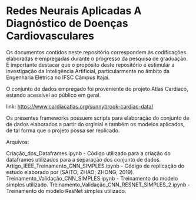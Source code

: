# Redes Neurais Aplicadas A Diagnóstico de Doenças Cardiovasculares

Os documentos contidos neste repositório correspondem às codificações elaboradas e empregadas durante o progresso da pesquisa de graduação. É importante destacar que o propósito deste repositório é estimular a investigação da Inteligência Artificial, particularmente no âmbito da Engenharia Elétrica no IFSC Câmpus Itajaí.

O conjunto de dados empregado foi proveniente do projeto Atlas Cardíaco, estando acessível ao público em geral.

link: https://www.cardiacatlas.org/sunnybrook-cardiac-data/

Os presentes frameworks possuem scripts para elaboração do conjunto de de dados elaborados a partir do orginial e também os modelos aplicados, de tal forma que o projeto possa ser replicado.

Arquivos:

Criação_dos_Dataframes.ipynb - Código utilizado para a criação do dataframes utilizados para a separação dos conjunto de dados.
Artigo_IEEE_Treinamento_CNN_SIMPLES.ipynb - Código de replicação do estudo elaborado por (SAITO; ZHAO; ZHONG, 2019).
Treinamento_Validação_CNN_SIMPLES.ipynb - Treinamento do modelo simples utilizado.
Treinamento_Validação_CNN_RESNET_SIMPLES_2.ipynb - Treinamento do modelo ResNet simples utilizado.



